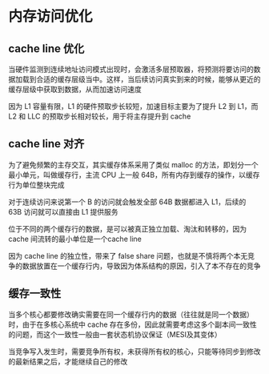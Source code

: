 # 内存访问优化

## cache line 优化

当硬件监测到连续地址访问模式出现时，会激活多层预取器，将预测将要访问的数据加载到合适的缓存层级当中。这样，当后续访问真实到来的时候，能够从更近的缓存层级中获取到数据，从而加速访问速度

因为 L1 容量有限，L1 的硬件预取步长较短，加速目标主要为了提升 L2 到 L1，而 L2 和 LLC 的预取步长相对较长，用于将主存提升到 cache

## cache line 对齐

为了避免频繁的主存交互，其实缓存体系采用了类似 malloc 的方法，即划分一个最小单元，叫做缓存行，主流 CPU 上一般 64B，所有内存到缓存的操作，以缓存行为单位整块完成

对于连续访问来说第一个 B 的访问就会触发全部 64B 数据都进入 L1，后续的 63B 访问就可以直接由 L1 提供服务

位于不同的两个缓存行的数据，是可以被真正独立加载、淘汰和转移的，因为 cache 间流转的最小单位是一个cache line

因为 cache line 的独立性，带来了 false share 问题，也就是不慎将两个本无竞争的数据放置在一个缓存行内，导致因为体系结构的原因，引入了本不存在的竞争

## 缓存一致性

当多个核心都要修改确实需要在同一个缓存行内的数据（往往就是同一个数据）时，由于在多核心系统中 cache 存在多份，因此就需要考虑这多个副本间一致性的问题，而这个一致性一般由一套状态机协议保证（MESI及其变体）

当竞争写入发生时，需要竞争所有权，未获得所有权的核心，只能等待同步到修改的最新结果之后，才能继续自己的修改